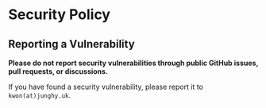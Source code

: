 # Security Policy
## Reporting a Vulnerability

**Please do not report security vulnerabilities through public GitHub issues, pull requests, or discussions.**

If you have found a security vulnerability, please report it to `kwon(at)junghy.uk`.